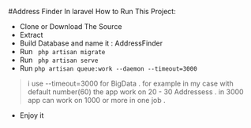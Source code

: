 #Address Finder In laravel
How to Run This Project:
* Clone or Download The Source
* Extract 
* Build Database and name it : AddressFinder
* Run ``` php artisan migrate``` 
* Run ``` php artisan serve```
* Run ```php artisan queue:work --daemon --timeout=3000``` 
> i use --timeout=3000 for BigData . 
> for example in my case with default number(60) the app work on 20 - 30 Addressess . 
> in 3000 app can work on 1000 or more in one job . 
* Enjoy it
